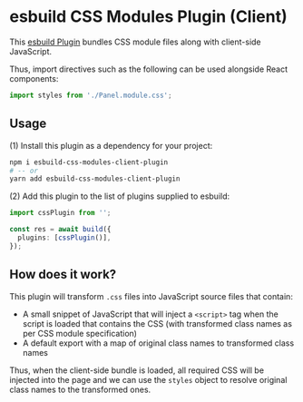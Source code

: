 # esbuild CSS Modules Plugin (Client)

This [esbuild Plugin](https://esbuild.github.io/plugins/) bundles CSS module files along with client-side JavaScript.

Thus, import directives such as the following can be used alongside React components:

```typescript
import styles from './Panel.module.css';
```

## Usage

(1) Install this plugin as a dependency for your project:

```sh
npm i esbuild-css-modules-client-plugin
# -- or
yarn add esbuild-css-modules-client-plugin
```

(2) Add this plugin to the list of plugins supplied to esbuild:

```typescript
import cssPlugin from '';

const res = await build({
  plugins: [cssPlugin()],
});
```

## How does it work?

This plugin will transform `.css` files into JavaScript source files that contain:

- A small snippet of JavaScript that will inject a `<script>` tag when the script is loaded that contains the CSS (with transformed class names as per CSS module specification)
- A default export with a map of original class names to transformed class names

Thus, when the client-side bundle is loaded, all required CSS will be injected into the page and we can use the `styles` object to resolve original class names to the transformed ones.
